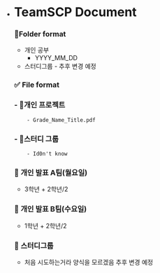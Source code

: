 - # TeamSCP Document


  ### 📁Folder format

  - 개인 공부
      - YYYY_MM_DD
  - 스터디그룹
        - 추후 변경 예정

  ### ✅ File format

  ### - 📕개인 프로젝트
          - Grade_Name_Title.pdf 

  ### - 📕스터디 그룹
          - Id0n't know

  ### 📕 개인 발표 A팀(월요일)
  - 3학년 + 2학년/2

  ### 📕 개인 발표 B팀(수요일)
  - 1학년 + 2학년/2

  ### :orange_book: 스터디그룹
  - 처음 시도하는거라 양식을 모르겠음 추후 변경 예정

